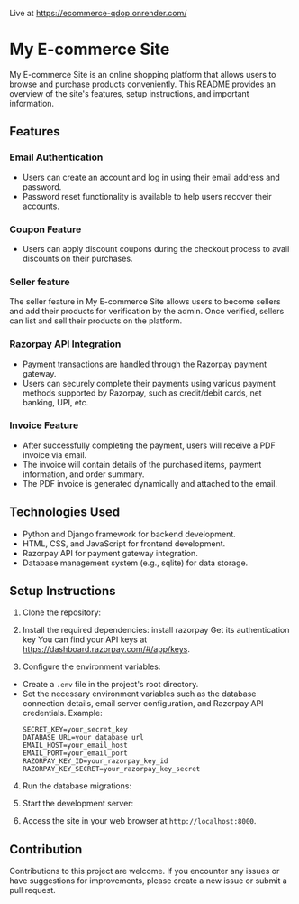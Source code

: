 Live at https://ecommerce-qdop.onrender.com/
# My E-commerce Site

My E-commerce Site is an online shopping platform that allows users to browse and purchase products conveniently. This README provides an overview of the site's features, setup instructions, and important information.

## Features

### Email Authentication
- Users can create an account and log in using their email address and password.
- Password reset functionality is available to help users recover their accounts.

### Coupon Feature
- Users can apply discount coupons during the checkout process to avail discounts on their purchases.

### Seller feature 
The seller feature in My E-commerce Site allows users to become sellers and add their products for verification by the admin. Once verified, sellers can list and sell their products on the platform.

### Razorpay API Integration
- Payment transactions are handled through the Razorpay payment gateway.
- Users can securely complete their payments using various payment methods supported by Razorpay, such as credit/debit cards, net banking, UPI, etc.

### Invoice Feature
- After successfully completing the payment, users will receive a PDF invoice via email.
- The invoice will contain details of the purchased items, payment information, and order summary.
- The PDF invoice is generated dynamically and attached to the email.


## Technologies Used

- Python and Django framework for backend development.
- HTML, CSS, and JavaScript for frontend development.
- Razorpay API for payment gateway integration.
- Database management system (e.g., sqlite) for data storage.

## Setup Instructions

1. Clone the repository:


2. Install the required dependencies:
   install razorpay
   Get its authentication key
   You can find your API keys at <https://dashboard.razorpay.com/#/app/keys>.


3. Configure the environment variables:
- Create a `.env` file in the project's root directory.
- Set the necessary environment variables such as the database connection details, email server configuration, and Razorpay API credentials. Example:
  ```
  SECRET_KEY=your_secret_key
  DATABASE_URL=your_database_url
  EMAIL_HOST=your_email_host
  EMAIL_PORT=your_email_port
  RAZORPAY_KEY_ID=your_razorpay_key_id
  RAZORPAY_KEY_SECRET=your_razorpay_key_secret
  ```

4. Run the database migrations:

5. Start the development server:


6. Access the site in your web browser at `http://localhost:8000`.

## Contribution

Contributions to this project are welcome. If you encounter any issues or have suggestions for improvements, please create a new issue or submit a pull request.




